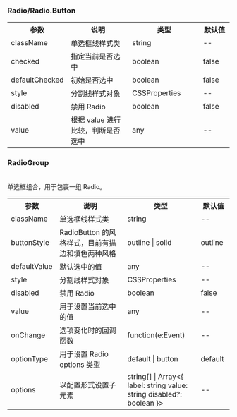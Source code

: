 ### Radio/Radio.Button

<table>
  <tbody>
    <tr>
      <th  width="15%">参数</th><th width="35%">说明</th><th width="35%">类型</th><th width="15%">默认值</th>
    </tr>
    <tr>
      <td width="15%">className</td><td width="35%">单选框线样式类</td><td width="35%">string</td><td width="15%">--</td>
    </tr>
    <tr>
      <td width="15%">checked</td><td width="35%">指定当前是否选中</td><td width="35%">boolean</td><td width="15%">false</td>
    </tr>
    <tr>
      <td width="15%">defaultChecked</td><td width="35%">初始是否选中</td><td width="35%">boolean</td><td width="15%">false</td>
    </tr>
    <tr>
      <td width="15%">style</td><td width="35%">分割线样式对象</td><td width="35%">CSSProperties</td><td width="15%">--</td>
    </tr>
    <tr>
      <td width="15%">disabled</td><td width="35%">禁用 Radio</td><td width="35%">boolean</td><td width="15%">false</td>
    </tr>
    <tr>
      <td width="15%">value</td><td width="35%">根据 value 进行比较，判断是否选中</td><td width="35%">any</td><td width="15%">--</td>
    </tr>
  </tbody>
</table>

### RadioGroup

</br>
单选框组合，用于包裹一组 Radio。
</br>

<table>
  <tbody>
    <tr>
      <th  width="15%">参数</th><th width="35%">说明</th><th width="35%">类型</th><th width="15%">默认值</th>
    </tr>
    <tr>
      <td width="15%">className</td><td width="35%">单选框线样式类</td><td width="35%">string</td><td width="15%">--</td>
    </tr>
    <tr>
      <td width="15%">buttonStyle</td><td width="35%">RadioButton 的风格样式，目前有描边和填色两种风格</td><td width="35%">outline | solid</td><td width="15%">outline</td>
    </tr>
    <tr>
      <td width="15%">defaultValue</td><td width="35%">默认选中的值</td><td width="35%">any</td><td width="15%">--</td>
    </tr>
    <tr>
      <td width="15%">style</td><td width="35%">分割线样式对象</td><td width="35%">CSSProperties</td><td width="15%">--</td>
    </tr>
    <tr>
      <td width="15%">disabled</td><td width="35%">禁用 Radio</td><td width="35%">boolean</td><td width="15%">false</td>
    </tr>
    <tr>
      <td width="15%">value</td><td width="35%">用于设置当前选中的值</td><td width="35%">any</td><td width="15%">--</td>
    </tr>
    <tr>
      <td width="15%">onChange</td><td width="35%">选项变化时的回调函数</td><td width="35%">function(e:Event)</td><td width="15%">--</td>
    </tr>
    <tr>
      <td width="15%">optionType</td><td width="35%">用于设置 Radio options 类型</td><td width="35%">default | button</td><td width="15%">default</td>
    </tr>
    <tr>
      <td width="15%">options</td><td width="35%">以配置形式设置子元素</td><td width="35%">string[] | Array<{ label: string value: string disabled?: boolean }></td><td width="15%">--</td>
    </tr>
  </tbody>
</table>